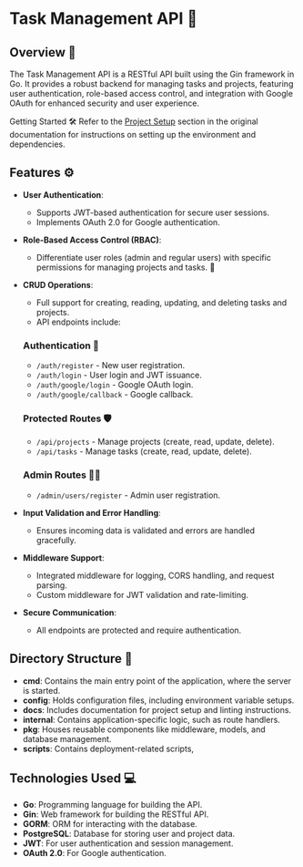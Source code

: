# Task Management API 🚀

## Overview 🌟

The Task Management API is a RESTful API built using the Gin framework in Go. It provides a robust backend for managing tasks and projects, featuring user authentication, role-based access control, and integration with Google OAuth for enhanced security and user experience.

Getting Started 🛠️
Refer to the  [Project Setup](./docs/project_setup.md) section in the original documentation for instructions on setting up the environment and dependencies.

## Features ⚙️
-   **User Authentication**:
   
    -   Supports JWT-based authentication for secure user sessions.
    -   Implements OAuth 2.0 for Google authentication.
-   **Role-Based Access Control (RBAC)**:
 
    -   Differentiate user roles (admin and regular users) with specific permissions for managing projects and tasks. 👥
-   **CRUD Operations**:
    
    -   Full support for creating, reading, updating, and deleting tasks and projects.
    -   API endpoints include:
    
    ### Authentication 🔑
    
    -   `/auth/register` - New user registration.
    -   `/auth/login` - User login and JWT issuance.
    -   `/auth/google/login` - Google OAuth login.
    -   `/auth/google/callback` - Google callback.
    
    ### Protected Routes 🛡️
    
    -   `/api/projects` - Manage projects (create, read, update, delete).
    -   `/api/tasks` - Manage tasks (create, read, update, delete).
    
    ### Admin Routes 👨‍💼
    
    -   `/admin/users/register` - Admin user registration.
-   **Input Validation and Error Handling**:
    
    -   Ensures incoming data is validated and errors are handled gracefully.
-   **Middleware Support**:
    
    -   Integrated middleware for logging, CORS handling, and request parsing.
    -   Custom middleware for JWT validation and rate-limiting.
-   **Secure Communication**:
    -   All endpoints are protected and require authentication.

## Directory Structure 📁
-   **cmd**: Contains the main entry point of the application, where the server is started.
-   **config**: Holds configuration files, including environment variable setups.
-   **docs**: Includes documentation for project setup and linting instructions.
-   **internal**: Contains application-specific logic, such as route handlers.
-   **pkg**: Houses reusable components like middleware, models, and database management.
-   **scripts**: Contains deployment-related scripts,

## Technologies Used 💻

-   **Go**: Programming language for building the API.
-   **Gin**: Web framework for building the RESTful API.
-   **GORM**: ORM for interacting with the database.
-   **PostgreSQL**: Database for storing user and project data.
-   **JWT**: For user authentication and session management.
-   **OAuth 2.0**: For Google authentication.

